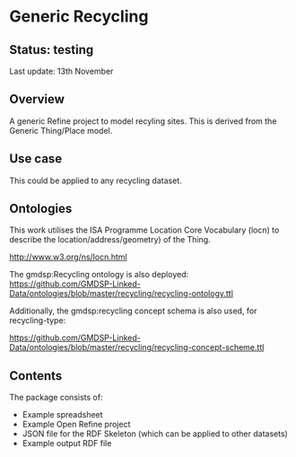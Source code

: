 Generic Recycling
=================

Status: testing 
---------------
Last update: 13th November

Overview
--------
A generic Refine project to model recyling sites.
This is derived from the Generic Thing/Place model.

Use case
--------
This could be applied to any recycling dataset.


Ontologies
----------
This work utilises the ISA Programme Location Core Vocabulary (locn) to describe the location/address/geometry) of the Thing.

http://www.w3.org/ns/locn.html

The gmdsp:Recycling ontology is also deployed:
https://github.com/GMDSP-Linked-Data/ontologies/blob/master/recycling/recycling-ontology.ttl

Additionally, the gmdsp:recycling concept schema is also used, for recycling-type:

https://github.com/GMDSP-Linked-Data/ontologies/blob/master/recycling/recycling-concept-scheme.ttl

Contents
--------
The package consists of:

- Example spreadsheet
- Example Open Refine project 
- JSON file for the RDF Skeleton (which can be applied to other datasets)
- Example output RDF file


